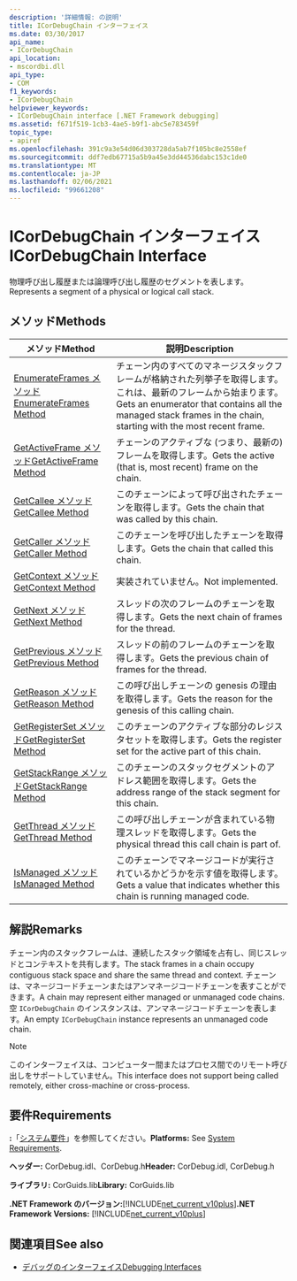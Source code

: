 ```yaml
---
description: '詳細情報: の説明'
title: ICorDebugChain インターフェイス
ms.date: 03/30/2017
api_name:
- ICorDebugChain
api_location:
- mscordbi.dll
api_type:
- COM
f1_keywords:
- ICorDebugChain
helpviewer_keywords:
- ICorDebugChain interface [.NET Framework debugging]
ms.assetid: f671f519-1cb3-4ae5-b9f1-abc5e783459f
topic_type:
- apiref
ms.openlocfilehash: 391c9a3e54d06d303728da5ab7f105bc8e2558ef
ms.sourcegitcommit: ddf7edb67715a5b9a45e3dd44536dabc153c1de0
ms.translationtype: MT
ms.contentlocale: ja-JP
ms.lasthandoff: 02/06/2021
ms.locfileid: "99661208"
---
```

# <a name="icordebugchain-interface"></a><span data-ttu-id="1ced0-103">ICorDebugChain インターフェイス</span><span class="sxs-lookup"><span data-stu-id="1ced0-103">ICorDebugChain Interface</span></span>

<span data-ttu-id="1ced0-104">物理呼び出し履歴または論理呼び出し履歴のセグメントを表します。</span><span class="sxs-lookup"><span data-stu-id="1ced0-104">Represents a segment of a physical or logical call stack.</span></span>  
  
## <a name="methods"></a><span data-ttu-id="1ced0-105">メソッド</span><span class="sxs-lookup"><span data-stu-id="1ced0-105">Methods</span></span>  
  
|<span data-ttu-id="1ced0-106">メソッド</span><span class="sxs-lookup"><span data-stu-id="1ced0-106">Method</span></span>|<span data-ttu-id="1ced0-107">説明</span><span class="sxs-lookup"><span data-stu-id="1ced0-107">Description</span></span>|  
|------------|-----------------|  
|[<span data-ttu-id="1ced0-108">EnumerateFrames メソッド</span><span class="sxs-lookup"><span data-stu-id="1ced0-108">EnumerateFrames Method</span></span>](icordebugchain-enumerateframes-method.md)|<span data-ttu-id="1ced0-109">チェーン内のすべてのマネージスタックフレームが格納された列挙子を取得します。これは、最新のフレームから始まります。</span><span class="sxs-lookup"><span data-stu-id="1ced0-109">Gets an enumerator that contains all the managed stack frames in the chain, starting with the most recent frame.</span></span>|  
|[<span data-ttu-id="1ced0-110">GetActiveFrame メソッド</span><span class="sxs-lookup"><span data-stu-id="1ced0-110">GetActiveFrame Method</span></span>](icordebugchain-getactiveframe-method.md)|<span data-ttu-id="1ced0-111">チェーンのアクティブな (つまり、最新の) フレームを取得します。</span><span class="sxs-lookup"><span data-stu-id="1ced0-111">Gets the active (that is, most recent) frame on the chain.</span></span>|  
|[<span data-ttu-id="1ced0-112">GetCallee メソッド</span><span class="sxs-lookup"><span data-stu-id="1ced0-112">GetCallee Method</span></span>](icordebugchain-getcallee-method.md)|<span data-ttu-id="1ced0-113">このチェーンによって呼び出されたチェーンを取得します。</span><span class="sxs-lookup"><span data-stu-id="1ced0-113">Gets the chain that was called by this chain.</span></span>|  
|[<span data-ttu-id="1ced0-114">GetCaller メソッド</span><span class="sxs-lookup"><span data-stu-id="1ced0-114">GetCaller Method</span></span>](icordebugchain-getcaller-method.md)|<span data-ttu-id="1ced0-115">このチェーンを呼び出したチェーンを取得します。</span><span class="sxs-lookup"><span data-stu-id="1ced0-115">Gets the chain that called this chain.</span></span>|  
|[<span data-ttu-id="1ced0-116">GetContext メソッド</span><span class="sxs-lookup"><span data-stu-id="1ced0-116">GetContext Method</span></span>](icordebugchain-getcontext-method.md)|<span data-ttu-id="1ced0-117">実装されていません。</span><span class="sxs-lookup"><span data-stu-id="1ced0-117">Not implemented.</span></span>|  
|[<span data-ttu-id="1ced0-118">GetNext メソッド</span><span class="sxs-lookup"><span data-stu-id="1ced0-118">GetNext Method</span></span>](icordebugchain-getnext-method.md)|<span data-ttu-id="1ced0-119">スレッドの次のフレームのチェーンを取得します。</span><span class="sxs-lookup"><span data-stu-id="1ced0-119">Gets the next chain of frames for the thread.</span></span>|  
|[<span data-ttu-id="1ced0-120">GetPrevious メソッド</span><span class="sxs-lookup"><span data-stu-id="1ced0-120">GetPrevious Method</span></span>](icordebugchain-getprevious-method.md)|<span data-ttu-id="1ced0-121">スレッドの前のフレームのチェーンを取得します。</span><span class="sxs-lookup"><span data-stu-id="1ced0-121">Gets the previous chain of frames for the thread.</span></span>|  
|[<span data-ttu-id="1ced0-122">GetReason メソッド</span><span class="sxs-lookup"><span data-stu-id="1ced0-122">GetReason Method</span></span>](icordebugchain-getreason-method.md)|<span data-ttu-id="1ced0-123">この呼び出しチェーンの genesis の理由を取得します。</span><span class="sxs-lookup"><span data-stu-id="1ced0-123">Gets the reason for the genesis of this calling chain.</span></span>|  
|[<span data-ttu-id="1ced0-124">GetRegisterSet メソッド</span><span class="sxs-lookup"><span data-stu-id="1ced0-124">GetRegisterSet Method</span></span>](icordebugchain-getregisterset-method.md)|<span data-ttu-id="1ced0-125">このチェーンのアクティブな部分のレジスタセットを取得します。</span><span class="sxs-lookup"><span data-stu-id="1ced0-125">Gets the register set for the active part of this chain.</span></span>|  
|[<span data-ttu-id="1ced0-126">GetStackRange メソッド</span><span class="sxs-lookup"><span data-stu-id="1ced0-126">GetStackRange Method</span></span>](icordebugchain-getstackrange-method.md)|<span data-ttu-id="1ced0-127">このチェーンのスタックセグメントのアドレス範囲を取得します。</span><span class="sxs-lookup"><span data-stu-id="1ced0-127">Gets the address range of the stack segment for this chain.</span></span>|  
|[<span data-ttu-id="1ced0-128">GetThread メソッド</span><span class="sxs-lookup"><span data-stu-id="1ced0-128">GetThread Method</span></span>](icordebugchain-getthread-method.md)|<span data-ttu-id="1ced0-129">この呼び出しチェーンが含まれている物理スレッドを取得します。</span><span class="sxs-lookup"><span data-stu-id="1ced0-129">Gets the physical thread this call chain is part of.</span></span>|  
|[<span data-ttu-id="1ced0-130">IsManaged メソッド</span><span class="sxs-lookup"><span data-stu-id="1ced0-130">IsManaged Method</span></span>](icordebugchain-ismanaged-method.md)|<span data-ttu-id="1ced0-131">このチェーンでマネージコードが実行されているかどうかを示す値を取得します。</span><span class="sxs-lookup"><span data-stu-id="1ced0-131">Gets a value that indicates whether this chain is running managed code.</span></span>|  
  
## <a name="remarks"></a><span data-ttu-id="1ced0-132">解説</span><span class="sxs-lookup"><span data-stu-id="1ced0-132">Remarks</span></span>  

 <span data-ttu-id="1ced0-133">チェーン内のスタックフレームは、連続したスタック領域を占有し、同じスレッドとコンテキストを共有します。</span><span class="sxs-lookup"><span data-stu-id="1ced0-133">The stack frames in a chain occupy contiguous stack space and share the same thread and context.</span></span> <span data-ttu-id="1ced0-134">チェーンは、マネージコードチェーンまたはアンマネージコードチェーンを表すことができます。</span><span class="sxs-lookup"><span data-stu-id="1ced0-134">A chain may represent either managed or unmanaged code chains.</span></span> <span data-ttu-id="1ced0-135">空 `ICorDebugChain` のインスタンスは、アンマネージコードチェーンを表します。</span><span class="sxs-lookup"><span data-stu-id="1ced0-135">An empty `ICorDebugChain` instance represents an unmanaged code chain.</span></span>  
  
> [!NOTE]
> <span data-ttu-id="1ced0-136">このインターフェイスは、コンピューター間またはプロセス間でのリモート呼び出しをサポートしていません。</span><span class="sxs-lookup"><span data-stu-id="1ced0-136">This interface does not support being called remotely, either cross-machine or cross-process.</span></span>  
  
## <a name="requirements"></a><span data-ttu-id="1ced0-137">要件</span><span class="sxs-lookup"><span data-stu-id="1ced0-137">Requirements</span></span>  

 <span data-ttu-id="1ced0-138">**:**「[システム要件](../../get-started/system-requirements.md)」を参照してください。</span><span class="sxs-lookup"><span data-stu-id="1ced0-138">**Platforms:** See [System Requirements](../../get-started/system-requirements.md).</span></span>  
  
 <span data-ttu-id="1ced0-139">**ヘッダー:** CorDebug.idl、CorDebug.h</span><span class="sxs-lookup"><span data-stu-id="1ced0-139">**Header:** CorDebug.idl, CorDebug.h</span></span>  
  
 <span data-ttu-id="1ced0-140">**ライブラリ:** CorGuids.lib</span><span class="sxs-lookup"><span data-stu-id="1ced0-140">**Library:** CorGuids.lib</span></span>  
  
 <span data-ttu-id="1ced0-141">**.NET Framework のバージョン:**[!INCLUDE[net_current_v10plus](../../../../includes/net-current-v10plus-md.md)]</span><span class="sxs-lookup"><span data-stu-id="1ced0-141">**.NET Framework Versions:** [!INCLUDE[net_current_v10plus](../../../../includes/net-current-v10plus-md.md)]</span></span>  
  
## <a name="see-also"></a><span data-ttu-id="1ced0-142">関連項目</span><span class="sxs-lookup"><span data-stu-id="1ced0-142">See also</span></span>

- [<span data-ttu-id="1ced0-143">デバッグのインターフェイス</span><span class="sxs-lookup"><span data-stu-id="1ced0-143">Debugging Interfaces</span></span>](debugging-interfaces.md)
